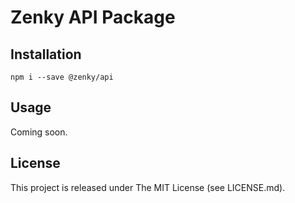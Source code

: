 # Zenky API Package

## Installation

```shell
npm i --save @zenky/api
```

## Usage

Coming soon.

## License

This project is released under The MIT License (see LICENSE.md).
